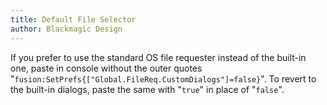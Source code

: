 ```yaml
---
title: Default File Selector
author: Blackmagic Design
---
```


If you prefer to use the standard OS file requester instead of the built-in one, paste in console without the outer quotes "`fusion:SetPrefs{["Global.FileReq.CustomDialogs"]=false}`". To revert to the built-in dialogs, paste the same with "`true`" in place of "`false`".
